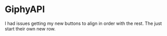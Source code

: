 # GiphyAPI

I had issues getting my new buttons to align in order with the rest. The just start their own new row. 